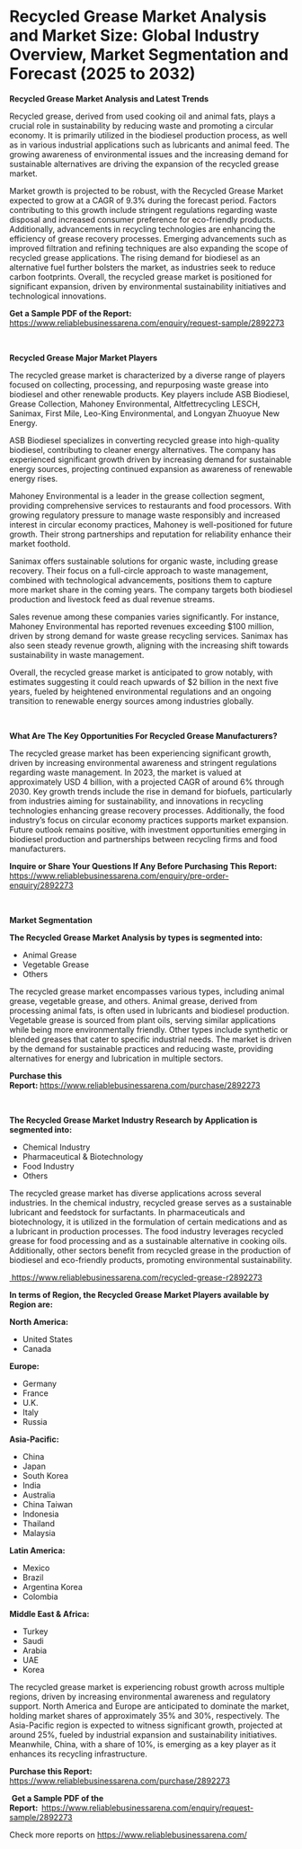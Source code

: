 <p><h1>Recycled Grease Market Analysis and Market Size: Global Industry Overview, Market Segmentation and Forecast (2025 to 2032)</h1></p><p><strong>Recycled Grease Market Analysis and Latest Trends</strong></p>
<p><p>Recycled grease, derived from used cooking oil and animal fats, plays a crucial role in sustainability by reducing waste and promoting a circular economy. It is primarily utilized in the biodiesel production process, as well as in various industrial applications such as lubricants and animal feed. The growing awareness of environmental issues and the increasing demand for sustainable alternatives are driving the expansion of the recycled grease market.</p><p>Market growth is projected to be robust, with the Recycled Grease Market expected to grow at a CAGR of 9.3% during the forecast period. Factors contributing to this growth include stringent regulations regarding waste disposal and increased consumer preference for eco-friendly products. Additionally, advancements in recycling technologies are enhancing the efficiency of grease recovery processes. Emerging advancements such as improved filtration and refining techniques are also expanding the scope of recycled grease applications. The rising demand for biodiesel as an alternative fuel further bolsters the market, as industries seek to reduce carbon footprints. Overall, the recycled grease market is positioned for significant expansion, driven by environmental sustainability initiatives and technological innovations.</p></p>
<p><strong>Get a Sample PDF of the Report:&nbsp;</strong> <a href="https://www.reliablebusinessarena.com/enquiry/request-sample/2892273?utm_campaign=3222&utm_medium=2&utm_source=Github&utm_content=ia&utm_term=15032025&utm_id=recycled-grease">https://www.reliablebusinessarena.com/enquiry/request-sample/2892273</a></p>
<p>&nbsp;</p>
<p><strong>Recycled Grease Major Market Players</strong></p>
<p><p>The recycled grease market is characterized by a diverse range of players focused on collecting, processing, and repurposing waste grease into biodiesel and other renewable products. Key players include ASB Biodiesel, Grease Collection, Mahoney Environmental, Altfettrecycling LESCH, Sanimax, First Mile, Leo-King Environmental, and Longyan Zhuoyue New Energy.</p><p>ASB Biodiesel specializes in converting recycled grease into high-quality biodiesel, contributing to cleaner energy alternatives. The company has experienced significant growth driven by increasing demand for sustainable energy sources, projecting continued expansion as awareness of renewable energy rises.</p><p>Mahoney Environmental is a leader in the grease collection segment, providing comprehensive services to restaurants and food processors. With growing regulatory pressure to manage waste responsibly and increased interest in circular economy practices, Mahoney is well-positioned for future growth. Their strong partnerships and reputation for reliability enhance their market foothold.</p><p>Sanimax offers sustainable solutions for organic waste, including grease recovery. Their focus on a full-circle approach to waste management, combined with technological advancements, positions them to capture more market share in the coming years. The company targets both biodiesel production and livestock feed as dual revenue streams.</p><p>Sales revenue among these companies varies significantly. For instance, Mahoney Environmental has reported revenues exceeding $100 million, driven by strong demand for waste grease recycling services. Sanimax has also seen steady revenue growth, aligning with the increasing shift towards sustainability in waste management.</p><p>Overall, the recycled grease market is anticipated to grow notably, with estimates suggesting it could reach upwards of $2 billion in the next five years, fueled by heightened environmental regulations and an ongoing transition to renewable energy sources among industries globally.</p></p>
<p>&nbsp;</p>
<p><strong>What Are The Key Opportunities For Recycled Grease Manufacturers?</strong></p>
<p><p>The recycled grease market has been experiencing significant growth, driven by increasing environmental awareness and stringent regulations regarding waste management. In 2023, the market is valued at approximately USD 4 billion, with a projected CAGR of around 6% through 2030. Key growth trends include the rise in demand for biofuels, particularly from industries aiming for sustainability, and innovations in recycling technologies enhancing grease recovery processes. Additionally, the food industry’s focus on circular economy practices supports market expansion. Future outlook remains positive, with investment opportunities emerging in biodiesel production and partnerships between recycling firms and food manufacturers.</p></p>
<p><strong>Inquire or Share Your Questions If Any Before Purchasing This Report:</strong> <a href="https://www.reliablebusinessarena.com/enquiry/pre-order-enquiry/2892273?utm_campaign=3222&utm_medium=2&utm_source=Github&utm_content=ia&utm_term=15032025&utm_id=recycled-grease">https://www.reliablebusinessarena.com/enquiry/pre-order-enquiry/2892273</a></p>
<p>&nbsp;</p>
<p><strong>Market Segmentation</strong></p>
<p><strong>The Recycled Grease Market Analysis by types is segmented into:</strong></p>
<p><ul><li>Animal Grease</li><li>Vegetable Grease</li><li>Others</li></ul></p>
<p><p>The recycled grease market encompasses various types, including animal grease, vegetable grease, and others. Animal grease, derived from processing animal fats, is often used in lubricants and biodiesel production. Vegetable grease is sourced from plant oils, serving similar applications while being more environmentally friendly. Other types include synthetic or blended greases that cater to specific industrial needs. The market is driven by the demand for sustainable practices and reducing waste, providing alternatives for energy and lubrication in multiple sectors.</p></p>
<p><strong>Purchase this Report:&nbsp;</strong><a href="https://www.reliablebusinessarena.com/purchase/2892273?utm_campaign=3222&utm_medium=2&utm_source=Github&utm_content=ia&utm_term=15032025&utm_id=recycled-grease">https://www.reliablebusinessarena.com/purchase/2892273</a></p>
<p>&nbsp;</p>
<p><strong>The Recycled Grease Market Industry Research by Application is segmented into:</strong></p>
<p><ul><li>Chemical Industry</li><li>Pharmaceutical & Biotechnology</li><li>Food Industry</li><li>Others</li></ul></p>
<p><p>The recycled grease market has diverse applications across several industries. In the chemical industry, recycled grease serves as a sustainable lubricant and feedstock for surfactants. In pharmaceuticals and biotechnology, it is utilized in the formulation of certain medications and as a lubricant in production processes. The food industry leverages recycled grease for food processing and as a sustainable alternative in cooking oils. Additionally, other sectors benefit from recycled grease in the production of biodiesel and eco-friendly products, promoting environmental sustainability.</p></p>
<p><a href="https://www.reliablebusinessarena.com/recycled-grease-r2892273?utm_campaign=3222&utm_medium=2&utm_source=Github&utm_content=ia&utm_term=15032025&utm_id=recycled-grease">&nbsp;https://www.reliablebusinessarena.com/recycled-grease-r2892273</a></p>
<p><strong>In terms of Region, the Recycled Grease Market Players available by Region are:</strong></p>
<p>
    <p> <strong> North America: </strong>
        <ul>
            <li>United States</li>
            <li>Canada</li>
        </ul>
        </p> 
    <p> <strong> Europe: </strong>
        <ul>
            <li>Germany</li>
            <li>France</li>
            <li>U.K.</li>
            <li>Italy</li>
            <li>Russia</li>
        </ul>
        </p> 
    <p> <strong> Asia-Pacific: </strong>
        <ul>
            <li>China</li>
            <li>Japan</li>
            <li>South Korea</li>
            <li>India</li>
            <li>Australia</li>
            <li>China Taiwan</li>
            <li>Indonesia</li>
            <li>Thailand</li>
            <li>Malaysia</li>
        </ul>
        </p> 
    <p> <strong> Latin America: </strong>
        <ul>
            <li>Mexico</li>
            <li>Brazil</li>
            <li>Argentina Korea</li>
            <li>Colombia</li>
        </ul>
        </p> 
    <p> <strong> Middle East & Africa: </strong>
        <ul>
            <li>Turkey</li>
            <li>Saudi</li>
            <li>Arabia</li>
            <li>UAE</li>
            <li>Korea</li>
        </ul>
    </p>
    </p>
<p><p>The recycled grease market is experiencing robust growth across multiple regions, driven by increasing environmental awareness and regulatory support. North America and Europe are anticipated to dominate the market, holding market shares of approximately 35% and 30%, respectively. The Asia-Pacific region is expected to witness significant growth, projected at around 25%, fueled by industrial expansion and sustainability initiatives. Meanwhile, China, with a share of 10%, is emerging as a key player as it enhances its recycling infrastructure.</p></p>
<p><strong>Purchase this Report: </strong><a href="https://www.reliablebusinessarena.com/purchase/2892273?utm_campaign=3222&utm_medium=2&utm_source=Github&utm_content=ia&utm_term=15032025&utm_id=recycled-grease">https://www.reliablebusinessarena.com/purchase/2892273</a></p>
<p>&nbsp;<strong>Get a Sample PDF of the Report:&nbsp;&nbsp;</strong><a href="https://www.reliablebusinessarena.com/enquiry/request-sample/2892273?utm_campaign=3222&utm_medium=2&utm_source=Github&utm_content=ia&utm_term=15032025&utm_id=recycled-grease">https://www.reliablebusinessarena.com/enquiry/request-sample/2892273</a></p>
<p><strong></strong></p>
<p>Check more reports on <a href="https://www.reliablebusinessarena.com/?utm_campaign=3222&utm_medium=2&utm_source=Github&utm_content=ia&utm_term=15032025&utm_id=recycled-grease">https://www.reliablebusinessarena.com/</a></p>
